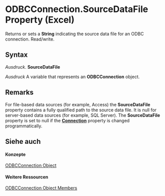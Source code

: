 
# ODBCConnection.SourceDataFile Property (Excel)

Returns or sets a  **String** indicating the source data file for an ODBC connection. Read/write.


## Syntax

 _Ausdruck_. **SourceDataFile**

 _Ausdruck_ A variable that represents an **ODBCConnection** object.


## Remarks

For file-based data sources (for example, Access) the  **SourceDataFile** property contains a fully qualified path to the source data file. It is null for server-based data sources (for example, SQL Server). The **SourceDataFile** property is set to null if the **[Connection](2fcd1043-b088-cfde-9853-4a20da20be26.md)** property is changed programmatically.


## Siehe auch


#### Konzepte


[ODBCConnection Object](b880ebec-15a4-5a3d-ef02-db73106db9c9.md)
#### Weitere Ressourcen


[ODBCConnection Object Members](http://msdn.microsoft.com/library/d13b91f3-a89f-7dd7-7a98-f1d952f3b047%28Office.15%29.aspx)